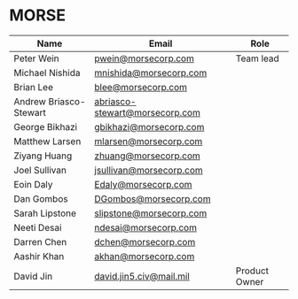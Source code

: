 # MORSE

| Name | Email | Role |
| ---- | ----- | ---- |
| Peter Wein | <pwein@morsecorp.com> | Team lead |
| Michael Nishida | <mnishida@morsecorp.com> | |
| Brian Lee | <blee@morsecorp.com> | |
| Andrew Briasco-Stewart | <abriasco-stewart@morsecorp.com> | |
| George Bikhazi | <gbikhazi@morsecorp.com> | |
| Matthew Larsen | <mlarsen@morsecorp.com> | |
| Ziyang Huang | <zhuang@morsecorp.com> | |
| Joel Sullivan | <jsullivan@morsecorp.com> | |
| Eoin Daly | <Edaly@morsecorp.com> | |
| Dan Gombos | <DGombos@morsecorp.com> | |
| Sarah Lipstone | <slipstone@morsecorp.com> | |
| Neeti Desai | <ndesai@morsecorp.com> | |
| Darren Chen | <dchen@morsecorp.com> | |
| Aashir Khan | <akhan@morsecorp.com> | |
| David Jin | <david.jin5.civ@mail.mil> | Product Owner |
